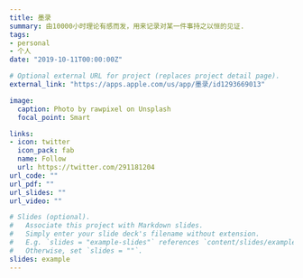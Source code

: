 ```yaml
---
title: 墨录
summary: 由10000小时理论有感而发，用来记录对某一件事持之以恒的见证.
tags:
- personal
- 个人
date: "2019-10-11T00:00:00Z"

# Optional external URL for project (replaces project detail page).
external_link: "https://apps.apple.com/us/app/墨录/id1293669013"

image:
  caption: Photo by rawpixel on Unsplash
  focal_point: Smart

links:
- icon: twitter
  icon_pack: fab
  name: Follow
  url: https://twitter.com/291181204
url_code: ""
url_pdf: ""
url_slides: ""
url_video: ""

# Slides (optional).
#   Associate this project with Markdown slides.
#   Simply enter your slide deck's filename without extension.
#   E.g. `slides = "example-slides"` references `content/slides/example-slides.md`.
#   Otherwise, set `slides = ""`.
slides: example
---
```

